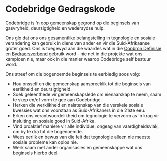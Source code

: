 # Codebridge Gedragskode

Codebridge is 'n oop gemeenskap gegrond op die beginsels van gasvryheid, deursigtigheid en wedersydse hulp.

Ons glo dat ons ons gesamentlike belangstelling in tegnologie en sosiale verandering kan gebruik in diens van ander en vir die Suid-Afrikaanse groter goed.
Ons is toegewyd aan die waardes wat in die [Oopbron Definisie](https://opensource.org/osd-annotated) en [Bydraersverbond](https://www.contributor-covenant.org/) gebruik word -
nie net in die projekte wat ons kampioen nie, maar ook in die manier waarop Codebridge self bestuur word.

Ons streef om die bogenoemde beginsels te eerbiedig soos volg:

- Hou onsself en die gemeenskap aanspreeklik tot die beginsels van eerlikheid en deursigtigheid.
- Soek geleenthede vir gemeenskapslede om eienaarskap te neem, saam te skep en/of vorm te gee aan Codebridge.
- Herken die werklikheid en nalatenskap van die verskeie sosiale kwessies wat ons voorstaan as Suid-Afrikaners in die 21ste eeu.
- Erken ons verantwoordelikheid om tegnologie te vervorm as 'n krag vir insluiting en sosiale goed in Suid-Afrika.
- Vind proaktief maniere vir alle individue, ongeag van vaardigheidsvlak, om by te dra tot die bogenoemde.
- Wees eerlik en bewus van die feit dat tegnologie alleen nie meeste sosiale probleme kan oplos nie.
- Werk saam met ander organisasies en gemeenskappe wat ons beginsels hierbo deel.


